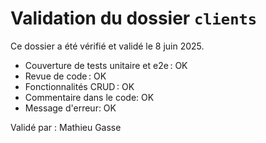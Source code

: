 # Validation du dossier `clients`

Ce dossier a été vérifié et validé le 8 juin 2025.

- Couverture de tests unitaire et e2e : OK
- Revue de code : OK
- Fonctionnalités CRUD : OK
- Commentaire dans le code: OK
- Message d'erreur: OK

Validé par : Mathieu Gasse